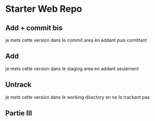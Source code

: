 # Starter Web Repo

## Add + commit bis

je mets cette version dans le commit area en addant puis comittant

## Add

je mets cette version dans le staging area en addant seulement

## Untrack

je mets cette version dans le working directory en ne le trackant pas

## Partie III